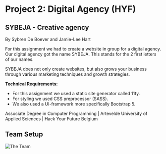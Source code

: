 # Project 2: Digital Agency (HYF)

## SYBEJA - Creative agency

By Sybren De Boever and Jamie-Lee Hart

For this assignment we had to create a website in group for a digital agency. Our digital agency got the name SYBEJA. This stands for the 2 first letters of our names. 

SYBEJA does not only create websites, but also grows your business through various marketing techniques and growth strategies. 

**Technical Requirements:**

- For this assignment we used a static site generator called 11ty.
- For styling we used CSS preprocessor (SASS).
- We also used a UI-framework more specifically Bootstrap 5.

Associate Degree in Computer Programming | Artevelde University of Applied Sciences | Hack Your Future Belgium

## Team Setup

![The Team](https://i.postimg.cc/rpN0mxcq/Team.png)



